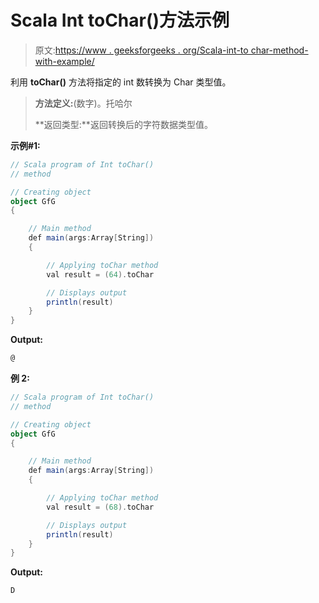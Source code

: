 # Scala Int toChar()方法示例

> 原文:[https://www . geeksforgeeks . org/Scala-int-to char-method-with-example/](https://www.geeksforgeeks.org/scala-int-tochar-method-with-example/)

利用 **toChar()** 方法将指定的 int 数转换为 Char 类型值。

> **方法定义:**(数字)。托哈尔
> 
> **返回类型:**返回转换后的字符数据类型值。

**示例#1:**

```scala
// Scala program of Int toChar()
// method

// Creating object
object GfG
{ 

    // Main method
    def main(args:Array[String])
    {

        // Applying toChar method
        val result = (64).toChar

        // Displays output
        println(result)
    }
} 
```

**Output:**

```scala
@

```

**例 2:**

```scala
// Scala program of Int toChar()
// method

// Creating object
object GfG
{ 

    // Main method
    def main(args:Array[String])
    {

        // Applying toChar method
        val result = (68).toChar

        // Displays output
        println(result)
    }
} 
```

**Output:**

```scala
D

```